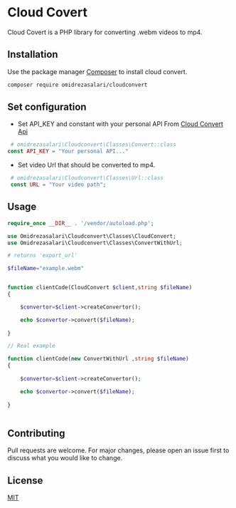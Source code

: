 # Cloud Covert 

Cloud Covert is a PHP library for converting .webm videos to mp4.

## Installation

Use the package manager [Composer](https://getcomposer.org/) to install cloud convert.

```bash
composer require omidrezasalari/cloudconvert
```

## Set configuration 
* Set API_KEY and constant with your personal API From [Cloud Convert Api](https://cloudconvert.com/dashboard/api/v2/keys)

```php
 # omidrezasalari\Cloudconvert\Classes\Convert::class
const API_KEY = "Your personal API..."
```

* Set video Url that should be converted to mp4.

```php
 # omidrezasalari\Cloudconvert\Classes\Url::class
 const URL = "Your video path";
```

## Usage

```php
require_once __DIR__ . '/vendor/autoload.php';

use Omidrezasalari\Cloudconvert\Classes\CloudConvert;
use Omidrezasalari\Cloudconvert\Classes\ConvertWithUrl;

# returns 'export_url'

$fileName="example.webm"


function clientCode(CloudConvert $client,string $fileName)
{

    $convertor=$client->createConvertor();

    echo $convertor->convert($fileName);
  
}

// Real example 

function clientCode(new ConvertWithUrl ,string $fileName)
{
    
    $convertor=$client->createConvertor();

    echo $convertor->convert($fileName);
    
}



```

## Contributing
Pull requests are welcome. For major changes, please open an issue first to discuss what you would like to change.

## License
[MIT](https://choosealicense.com/licenses/mit/)
